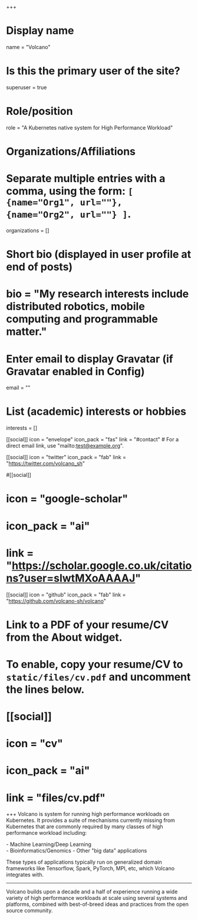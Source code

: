 +++
# Display name
name = "Volcano"

# Is this the primary user of the site?
superuser = true

# Role/position
role = "A Kubernetes native system for High Performance Workload"

# Organizations/Affiliations
#   Separate multiple entries with a comma, using the form: `[ {name="Org1", url=""}, {name="Org2", url=""} ]`.
organizations = []

# Short bio (displayed in user profile at end of posts)
# bio = "My research interests include distributed robotics, mobile computing and programmable matter."

# Enter email to display Gravatar (if Gravatar enabled in Config)
email = ""

# List (academic) interests or hobbies
interests = []

[[social]]
  icon = "envelope"
  icon_pack = "fas"
  link = "#contact"  # For a direct email link, use "mailto:test@example.org".

[[social]]
  icon = "twitter"
  icon_pack = "fab"
  link = "https://twitter.com/volcano_sh"

#[[social]]
 # icon = "google-scholar"
 # icon_pack = "ai"
 # link = "https://scholar.google.co.uk/citations?user=sIwtMXoAAAAJ"

[[social]]
  icon = "github"
  icon_pack = "fab"
  link = "https://github.com/volcano-sh/volcano"

# Link to a PDF of your resume/CV from the About widget.
# To enable, copy your resume/CV to `static/files/cv.pdf` and uncomment the lines below.
# [[social]]
#   icon = "cv"
#   icon_pack = "ai"
#   link = "files/cv.pdf"

+++
Volcano is system for running high performance workloads on
Kubernetes.  It provides a suite of mechanisms currently missing from
Kubernetes that are commonly required by many classes of high
performance workload including:

\-  Machine Learning/Deep Learning   
\-  Bioinformatics/Genomics
\-  Other "big data" applications

These types of applications typically run on generalized domain
frameworks like Tensorflow, Spark, PyTorch, MPI, etc, which Volcano integrates with.

***

Volcano builds upon a decade and a half of experience running a wide
variety of high performance workloads at scale using several systems
and platforms, combined with best-of-breed ideas and practices from
the open source community.
